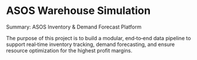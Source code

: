 # ASOS Warehouse Simulation

Summary: ASOS Inventory & Demand Forecast Platform

The purpose of this project is to build a modular, end‑to‑end data pipeline to support real‑time inventory tracking, demand forecasting, and ensure resource optimization for the highest profit margins.
